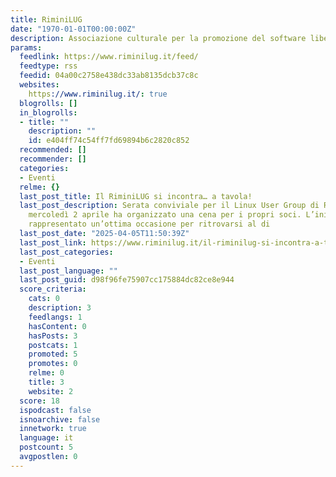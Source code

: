 ```yaml
---
title: RiminiLUG
date: "1970-01-01T00:00:00Z"
description: Associazione culturale per la promozione del software libero
params:
  feedlink: https://www.riminilug.it/feed/
  feedtype: rss
  feedid: 04a00c2758e438dc33ab8135dcb37c8c
  websites:
    https://www.riminilug.it/: true
  blogrolls: []
  in_blogrolls:
  - title: ""
    description: ""
    id: e404ff74c54ff7fd69894b6c2820c852
  recommended: []
  recommender: []
  categories:
  - Eventi
  relme: {}
  last_post_title: Il RiminiLUG si incontra… a tavola!
  last_post_description: Serata conviviale per il Linux User Group di Rimini, che
    mercoledì 2 aprile ha organizzato una cena per i propri soci. L’iniziativa ha
    rappresentato un’ottima occasione per ritrovarsi al di
  last_post_date: "2025-04-05T11:50:39Z"
  last_post_link: https://www.riminilug.it/il-riminilug-si-incontra-a-tavola/
  last_post_categories:
  - Eventi
  last_post_language: ""
  last_post_guid: d98f96fe75907cc175884dc82ce8e944
  score_criteria:
    cats: 0
    description: 3
    feedlangs: 1
    hasContent: 0
    hasPosts: 3
    postcats: 1
    promoted: 5
    promotes: 0
    relme: 0
    title: 3
    website: 2
  score: 18
  ispodcast: false
  isnoarchive: false
  innetwork: true
  language: it
  postcount: 5
  avgpostlen: 0
---
```

